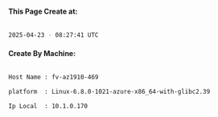 
   
#### This Page Create at:

```bash

2025-04-23 - 08:27:41 UTC

```

#### Create By Machine:

```bash

Host Name : fv-az1910-469

platform  : Linux-6.8.0-1021-azure-x86_64-with-glibc2.39

Ip Local  : 10.1.0.170

```

